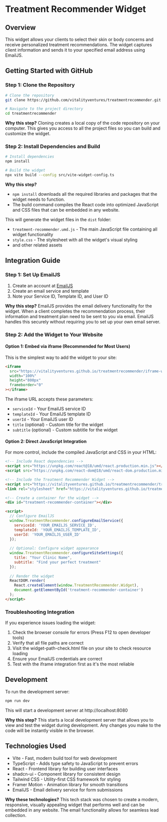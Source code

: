 
# Treatment Recommender Widget

## Overview

This widget allows your clients to select their skin or body concerns and receive personalized treatment recommendations. The widget captures client information and sends it to your specified email address using EmailJS.

## Getting Started with GitHub

### Step 1: Clone the Repository

```bash
# Clone the repository
git clone https://github.com/vitalityventures/treatmentrecommender.git

# Navigate to the project directory
cd treatmentrecommender
```

**Why this step?** Cloning creates a local copy of the code repository on your computer. This gives you access to all the project files so you can build and customize the widget.

### Step 2: Install Dependencies and Build

```bash
# Install dependencies
npm install

# Build the widget
npx vite build --config src/vite-widget-config.ts
```

**Why this step?** 
- `npm install` downloads all the required libraries and packages that the widget needs to function.
- The build command compiles the React code into optimized JavaScript and CSS files that can be embedded in any website.

This will generate the widget files in the `dist` folder:
- `treatment-recommender.umd.js` - The main JavaScript file containing all widget functionality
- `style.css` - The stylesheet with all the widget's visual styling
- and other related assets

## Integration Guide

### Step 1: Set Up EmailJS

1. Create an account at [EmailJS](https://www.emailjs.com/)
2. Create an email service and template
3. Note your Service ID, Template ID, and User ID

**Why this step?** EmailJS provides the email delivery functionality for the widget. When a client completes the recommendation process, their information and treatment plan need to be sent to you via email. EmailJS handles this securely without requiring you to set up your own email server.

### Step 2: Add the Widget to Your Website

#### Option 1: Embed via iframe (Recommended for Most Users)

This is the simplest way to add the widget to your site:

```html
<iframe 
  src="https://vitalityventures.github.io/treatmentrecommender/iframe-widget.html?serviceId=YOUR_EMAILJS_SERVICE_ID&templateId=YOUR_EMAILJS_TEMPLATE_ID&userId=YOUR_EMAILJS_USER_ID&title=YOUR_TITLE&subtitle=YOUR_SUBTITLE" 
  width="100%" 
  height="800px" 
  frameborder="0"
></iframe>
```

The iframe URL accepts these parameters:
- `serviceId` - Your EmailJS service ID
- `templateId` - Your EmailJS template ID
- `userId` - Your EmailJS user ID
- `title` (optional) - Custom title for the widget
- `subtitle` (optional) - Custom subtitle for the widget

#### Option 2: Direct JavaScript Integration

For more control, include the compiled JavaScript and CSS in your HTML:

```html
<!-- Include React dependencies -->
<script src="https://unpkg.com/react@18/umd/react.production.min.js"></script>
<script src="https://unpkg.com/react-dom@18/umd/react-dom.production.min.js"></script>

<!-- Include the Treatment Recommender Widget -->
<script src="https://vitalityventures.github.io/treatmentrecommender/treatment-recommender.umd.js"></script>
<link rel="stylesheet" href="https://vitalityventures.github.io/treatmentrecommender/style.css">

<!-- Create a container for the widget -->
<div id="treatment-recommender-container"></div>

<script>
  // Configure EmailJS
  window.TreatmentRecommender.configureEmailService({
    serviceId: 'YOUR_EMAILJS_SERVICE_ID',
    templateId: 'YOUR_EMAILJS_TEMPLATE_ID',
    userId: 'YOUR_EMAILJS_USER_ID'
  });
  
  // Optional: Configure widget appearance
  window.TreatmentRecommender.configureSiteSettings({
    title: "Your Clinic Name",
    subtitle: "Find your perfect treatment"
  });
  
  // Render the widget
  ReactDOM.render(
    React.createElement(window.TreatmentRecommender.Widget),
    document.getElementById('treatment-recommender-container')
  );
</script>
```

### Troubleshooting Integration

If you experience issues loading the widget:

1. Check the browser console for errors (Press F12 to open developer tools)
2. Verify that all file paths are correct
3. Visit the widget-path-check.html file on your site to check resource loading
4. Ensure your EmailJS credentials are correct
5. Test with the iframe integration first as it's the most reliable

## Development

To run the development server:

```bash
npm run dev
```

This will start a development server at http://localhost:8080

**Why this step?** This starts a local development server that allows you to view and test the widget during development. Any changes you make to the code will be instantly visible in the browser.

## Technologies Used

- Vite - Fast, modern build tool for web development
- TypeScript - Adds type safety to JavaScript to prevent errors
- React - Frontend library for building user interfaces
- shadcn-ui - Component library for consistent design
- Tailwind CSS - Utility-first CSS framework for styling
- Framer Motion - Animation library for smooth transitions
- EmailJS - Email delivery service for form submissions

**Why these technologies?** This tech stack was chosen to create a modern, responsive, visually appealing widget that performs well and can be embedded in any website. The email functionality allows for seamless lead collection.
